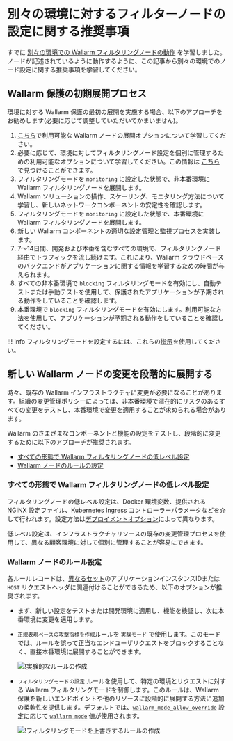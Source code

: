 # 別々の環境に対するフィルターノードの設定に関する推奨事項

すでに [別々の環境での Wallarm フィルタリングノードの動作](how-wallarm-in-separated-environments-works.ja.md) を学習しました。ノードが記述されているように動作するように、この記事から別々の環境でのノード設定に関する推奨事項を学習してください。

## Wallarm 保護の初期展開プロセス

環境に対する Wallarm 保護の最初の展開を実施する場合、以下のアプローチをお勧めします(必要に応じて調整していただいてかまいません)。

1. [こちら](../../../installation/supported-deployment-options.ja.md)で利用可能な Wallarm ノードの展開オプションについて学習してください。
2. 必要に応じて、環境に対してフィルタリングノード設定を個別に管理するための利用可能なオプションについて学習してください。この情報は [こちら](how-wallarm-in-separated-environments-works.ja.md#relevant-wallarm-features) で見つけることができます。
3. フィルタリングモードを `monitoring` に設定した状態で、非本番環境に Wallarm フィルタリングノードを展開します。
4. Wallarm ソリューションの操作、スケーリング、モニタリング方法について学習し、新しいネットワークコンポーネントの安定性を確認します。
5. フィルタリングモードを `monitoring` に設定した状態で、本番環境に Wallarm フィルタリングノードを展開します。
6. 新しい Wallarm コンポーネントの適切な設定管理と監視プロセスを実装します。
7. 7〜14日間、開発および本番を含むすべての環境で、フィルタリングノード経由でトラフィックを流し続けます。これにより、Wallarm クラウドベースのバックエンドがアプリケーションに関する情報を学習するための時間が与えられます。
8. すべての非本番環境で `blocking` フィルタリングモードを有効にし、自動テストまたは手動テストを使用して、保護されたアプリケーションが予期される動作をしていることを確認します。
9. 本番環境で `blocking` フィルタリングモードを有効にします。利用可能な方法を使用して、アプリケーションが予期される動作をしていることを確認してください。

!!! info
    フィルタリングモードを設定するには、これらの[指示](../../configure-wallarm-mode.ja.md)を使用してください。

## 新しい Wallarm ノードの変更を段階的に展開する

時々、既存の Wallarm インフラストラクチャに変更が必要になることがあります。組織の変更管理ポリシーによっては、非本番環境で潜在的にリスクのあるすべての変更をテストし、本番環境で変更を適用することが求められる場合があります。

Wallarm のさまざまなコンポーネントと機能の設定をテストし、段階的に変更するために以下のアプローチが推奨されます。
* [すべての形態で Wallarm フィルタリングノードの低レベル設定](#low-level-onfiguration-of-wallarm-filtering-nodes-in-all-form-factors)
* [Wallarm ノードのルールの設定](#configuration-of-wallarm-node-rules)

### すべての形態で Wallarm フィルタリングノードの低レベル設定

フィルタリングノードの低レベル設定は、Docker 環境変数、提供される NGINX 設定ファイル、Kubernetes Ingress コントローラーパラメータなどを介して行われます。設定方法は[デプロイメントオプション](../../../installation/supported-deployment-options.ja.md)によって異なります。

低レベル設定は、インフラストラクチャリソースの既存の変更管理プロセスを使用して、異なる顧客環境に対して個別に管理することが容易にできます。

### Wallarm ノードのルール設定

各ルールレコードは、[異なるセット](how-wallarm-in-separated-environments-works.ja.md#resource-identification)のアプリケーションインスタンスIDまたは `HOST` リクエストヘッダに関連付けることができるため、以下のオプションが推奨されます。

* まず、新しい設定をテストまたは開発環境に適用し、機能を検証し、次に本番環境に変更を適用します。
* `正規表現ベースの攻撃指標を作成`ルールを `実験モード` で使用します。このモードでは、ルールを誤って正当なエンドユーザリクエストをブロックすることなく、直接本番環境に展開することができます。

    ![!実験的なルールの作成](../../../images/admin-guides/configuration-guides/waf-in-separate-environments/define-attack-experimental.png)

* `フィルタリングモードの設定` ルールを使用して、特定の環境とリクエストに対する Wallarm フィルタリングモードを制御します。このルールは、Wallarm 保護を新しいエンドポイントや他のリソースに段階的に展開する方法に追加の柔軟性を提供します。デフォルトでは、[`wallarm_mode_allow_override`](../../configure-parameters-en.ja.md#wallarm_mode_allow_override) 設定に応じて [`wallarm_mode`](../../configure-parameters-en.ja.md#wallarm_mode) 値が使用されます。

    ![!フィルタリングモードを上書きするルールの作成](../../../images/admin-guides/configuration-guides/waf-in-separate-environments/rule-overwrite-filtering-mode.png)